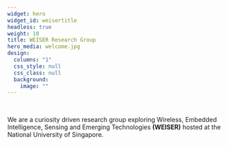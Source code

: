 ```yaml
---
widget: hero
widget_id: weisertitle
headless: true
weight: 10
title: WEISER Research Group
hero_media: welcome.jpg
design:
  columns: "1"
  css_style: null
  css_class: null
  background:
    image: ""
---
```

<br>

We are a curiosity driven research group exploring Wireless, Embedded Intelligence, Sensing and Emerging Technologies **(WEISER)**  hosted at the National University of Singapore.

<br>